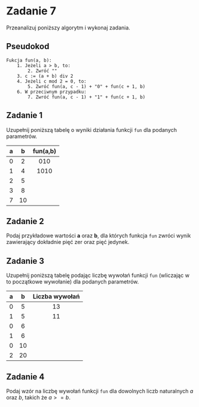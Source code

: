 # Zadanie 7

Przeanalizuj poniższy algorytm i wykonaj zadania.

## Pseudokod

```
Fukcja fun(a, b):
    1. Jeżeli a > b, to:
        2. Zwróć ""
    3. c := (a + b) div 2
    4. Jeżeli c mod 2 = 0, to:
        5. Zwróć fun(a, c - 1) + "0" + fun(c + 1, b)
    6. W przeciwnym przypadku:
        7. Zwróć fun(a, c - 1) + "1" + fun(c + 1, b)
```

## Zadanie 1

Uzupełnij poniższą tabelę o wyniki działania funkcji `fun` dla podanych parametrów.

| **a** | **b** | **fun(a,b)** |
|:-----:|:-----:|:------------:|
|   0   |   2   |      010     |
|   1   |   4   |     1010     |
|   2   |   5   |              |
|   3   |   8   |              |
|   7   |   10  |              |

## Zadanie 2

Podaj przykładowe wartości **a** oraz **b**, dla których funkcja `fun` zwróci wynik zawierający dokładnie pięć zer oraz pięć jedynek.

## Zadanie 3

Uzupełnij poniższą tabelę podając liczbę wywołań funkcji `fun` (wliczając w to początkowe wywołanie) dla podanych parametrów.

| **a** | **b** | **Liczba wywołań** |
|:-----:|:-----:|:----------------:|
|   0   |   5   |      13          |
| 1 | 5 | 11 |
| 0 | 6 |   |
| 1 | 6 |   |
| 0 | 10 |  |
| 2 | 20 |  |

## Zadanie 4

Podaj wzór na liczbę wywołań funkcji `fun` dla dowolnych liczb naturalnych $a$ oraz $b$, takich że $a>=b$.
